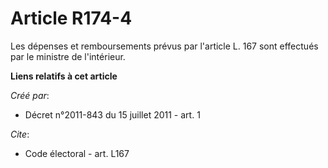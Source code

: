 # Article R174-4

Les dépenses et remboursements prévus par l'article L. 167 sont effectués par le ministre de l'intérieur.

**Liens relatifs à cet article**

_Créé par_:

  - Décret n°2011-843 du 15 juillet 2011 - art. 1

_Cite_:

  - Code électoral - art. L167
